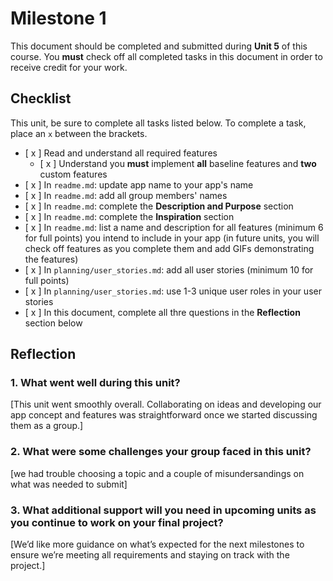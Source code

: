 # Milestone 1

This document should be completed and submitted during **Unit 5** of this course. You **must** check off all completed tasks in this document in order to receive credit for your work.

## Checklist

This unit, be sure to complete all tasks listed below. To complete a task, place an `x` between the brackets.

- [ x ] Read and understand all required features
  - [ x ] Understand you **must** implement **all** baseline features and **two** custom features
- [ x ] In `readme.md`: update app name to your app's name
- [ x ] In `readme.md`: add all group members' names
- [ x ] In `readme.md`: complete the **Description and Purpose** section
- [ x ] In `readme.md`: complete the **Inspiration** section
- [ x ] In `readme.md`: list a name and description for all features (minimum 6 for full points) you intend to include in your app (in future units, you will check off features as you complete them and add GIFs demonstrating the features)
- [ x ] In `planning/user_stories.md`: add all user stories (minimum 10 for full points)
- [ x ] In `planning/user_stories.md`: use 1-3 unique user roles in your user stories
- [ x ] In this document, complete all thre questions in the **Reflection** section below

## Reflection

### 1. What went well during this unit?

[This unit went smoothly overall. Collaborating on ideas and developing our app concept and features was straightforward once we started discussing them as a group.]

### 2. What were some challenges your group faced in this unit?

[we had trouble choosing a topic and a couple of misundersandings on what was needed to submit]

### 3. What additional support will you need in upcoming units as you continue to work on your final project?

[We’d like more guidance on what’s expected for the next milestones to ensure we’re meeting all requirements and staying on track with the project.]
